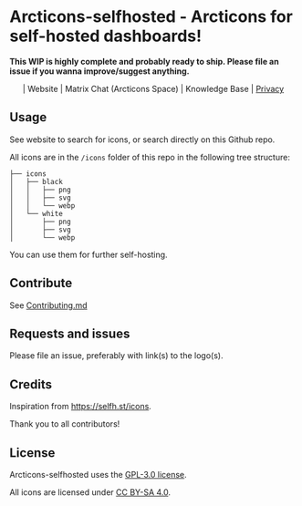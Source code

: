# Arcticons-selfhosted - Arcticons for self-hosted dashboards!

**This WIP is highly complete and probably ready to ship. Please file an issue if you wanna improve/suggest anything.**

<center>

| Website | Matrix Chat (Arcticons Space) | Knowledge Base | [Privacy](PRIVACY.md)

</center>

## Usage

See website to search for icons, or search directly on this Github repo.

All icons are in the `/icons` folder of this repo in the following tree structure:

```
├── icons
│   ├── black
│   │   ├── png
│   │   ├── svg
│   │   └── webp
│   └── white
│       ├── png
│       ├── svg
│       └── webp
```

You can use them for further self-hosting.

## Contribute

See [Contributing.md](CONTRIBUTING.md)

## Requests and issues

Please file an issue, preferably with link(s) to the logo(s).

## Credits

Inspiration from https://selfh.st/icons.

Thank you to all contributors!

## License

Arcticons-selfhosted uses the [GPL-3.0 license](https://www.gnu.org/licenses/gpl-3.0.en.html).

All icons are licensed under [CC BY-SA 4.0](https://creativecommons.org/licenses/by-sa/4.0/).
